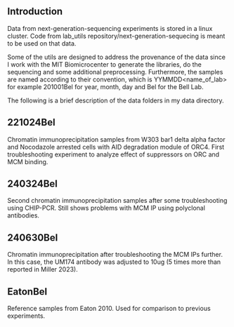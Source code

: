 ## Introduction
Data from next-generation-sequencing experiments is stored in a linux cluster. Code from lab_utils repository/next-generation-sequecing is meant to be used on that data. 

Some of the utils are designed to address the provenance of the data since I work with the MIT Biomicrocenter to generate the libraries, do the sequencing and some additional preprocessing. Furthermore, the samples are named according to their convention, which is YYMMDD<name_of_lab> for example 201001Bel for year, month, day and Bel for the Bell Lab. 

The following is a brief description of the data folders in my data directory.

## 221024Bel
Chromatin immunoprecipitation samples from W303 bar1 delta alpha factor and Nocodazole arrested cells with AID degradation module of ORC4. First troubleshooting experiment to analyze effect of suppressors on ORC and MCM binding. 

## 240324Bel
Second chromatin immunoprecipitation samples after some troubleshooting using CHIP-PCR. Still shows problems with MCM IP using polyclonal antibodies.

## 240630Bel

Chromatin immunoprecipitation after troubleshooting the MCM IPs further. In this case, the UM174 antibody was adjusted to 10ug (5 times more than reported in Miller 2023).

## EatonBel
Reference samples from Eaton 2010. Used for comparison to previous experiments.
